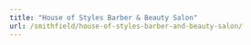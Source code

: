 ```yaml
---
title: "House of Styles Barber & Beauty Salon"
url: /smithfield/house-of-styles-barber-and-beauty-salon/
---
```

